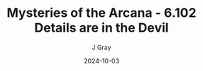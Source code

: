 ---
title: 'Mysteries of the Arcana - 6.102 Details are in the Devil'
alt: 'Mysteries of the Arcana'
date: '2024-10-03'
author: 'J Gray'
artist: 'Keira'
---
